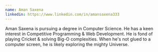 ```yaml
---
name: Aman Saxena
linkedin: https://www.linkedin.com/in/amansaxena333
---
```

Aman Saxena is pursuing a degree in Computer Science. He has a keen interest in Competitive Programming & Web Development. He is fond of playing Cricket & solving Big-O complexities. When he's not glued to a computer screen, he is likely exploring the mighty Universe.
